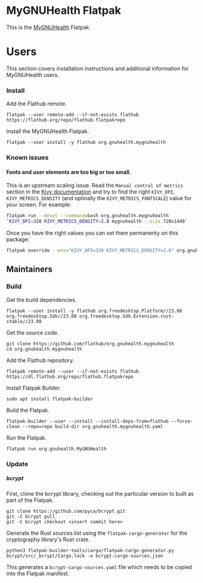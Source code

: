 # MyGNUHealth Flatpak

This is the [MyGNUHealth](https://docs.gnuhealth.org/mygnuhealth/) Flatpak.


# Users

This section covers installation instructions and additional information for MyGNUHealth users.

### Install

Add the Flathub remote.

    flatpak --user remote-add --if-not-exists flathub https://flathub.org/repo/flathub.flatpakrepo

Install the MyGNUHealth Flatpak.

    flatpak --user install -y flathub org.gnuhealth.mygnuhealth

### Known issues

#### Fonts and user elements are too big or too small.

This is an upstream scaling issue.
Read the `Manual control of metrics` section in the [Kivy documentation](https://kivy.org/doc/stable/_modules/kivy/metrics.html)
and try to find the right `KIVY_DPI`, `KIVY_METRICS_DENSITY` (and optinally the `KIVY_METRICS_FONTSCALE`) value for your screen.
For example:

```bash
flatpak run --devel --command=bash org.gnuhealth.mygnuhealth
`KIVY_DPI=320 KIVY_METRICS_DENSITY=2.0 mygnuhealth --size 720x1440`
```

Once you have the right values you can set them permanenty on this package:

```bash
flatpak override --env="KIVY_DPI=320 KIVY_METRICS_DENSITY=2.0" org.gnuhealth.mygnuhealth
```

## Maintainers

### Build

Get the build dependencies.

    flatpak --user install -y flathub org.freedesktop.Platform//23.08 org.freedesktop.Sdk//23.08 org.freedesktop.Sdk.Extension.rust-stable//23.08

Get the source code.

    git clone https://github.com/flathub/org.gnuhealth.mygnuhealth
    cd org.gnuhealth.mygnuhealth

Add the Flathub repository.

    flatpak remote-add --user --if-not-exists flathub https://dl.flathub.org/repo/flathub.flatpakrepo

Install Flatpak Builder.

    sudo apt install flatpak-builder

Build the Flatpak.

    flatpak-builder --user --install --install-deps-from=flathub --force-clean --repo=repo build-dir org.gnuhealth.mygnuhealth.yaml

Run the Flatpak.

    flatpak run org.gnuhealth.MyGNUHealth

### Update

##### bcrypt

First, clone the bcrypt library, checking out the particular version to built as part of the Flatpak.

    git clone https://github.com/pyca/bcrypt.git
    git -C bcrypt pull
    git -C bcrypt checkout <insert commit here>

Generate the Rust sources list using the `flatpak-cargo-generator` for the cryptography library's Rust crate.

    python3 flatpak-builder-tools/cargo/flatpak-cargo-generator.py bcrypt/src/_bcrypt/Cargo.lock -o bcrypt-cargo-sources.json

This generates a `bcrypt-cargo-sources.yaml` file which needs to be copied into the Flatpak manifest.
